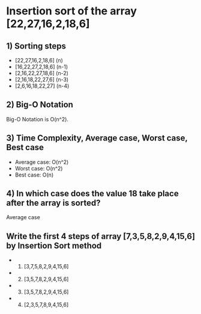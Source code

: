 # Insertion sort of the array [22,27,16,2,18,6]

## 1) Sorting steps
- [22,27,16,2,18,6] (n)
- [16,22,27,2,18,6] (n-1)
- [2,16,22,27,18,6] (n-2)
- [2,16,18,22,27,6] (n-3)
- [2,6,16,18,22,27] (n-4)

## 2) Big-O Notation

Big-O Notation is O(n^2).

## 3) Time Complexity, Average case, Worst case, Best case

- Average case: O(n^2)
- Worst case: O(n^2)
- Best case: O(n)

## 4) In which case does the value 18 take place after the array is sorted?

Average case

## Write the first 4 steps of array [7,3,5,8,2,9,4,15,6] by Insertion Sort method

- 1) [3,7,5,8,2,9,4,15,6]
- 2) [3,5,7,8,2,9,4,15,6]
- 3) [3,5,7,8,2,9,4,15,6]
- 4) [2,3,5,7,8,9,4,15,6]